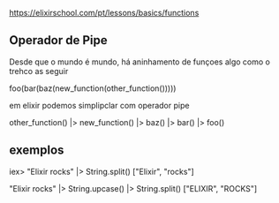 https://elixirschool.com/pt/lessons/basics/functions

## Operador de Pipe

Desde que o mundo é mundo, há aninhamento de funçoes algo como o trehco as seguir

foo(bar(baz(new_function(other_function()))))

em elixir podemos simplipclar com operador pipe

other_function() |> new_function() |> baz() |> bar() |> foo()

## exemplos

iex> "Elixir rocks" |> String.split()
["Elixir", "rocks"]


"Elixir rocks" |> String.upcase() |> String.split()
["ELIXIR", "ROCKS"]
